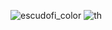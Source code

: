 ![escudofi_color](https://github.com/jorgeroman0508/practica1_fdp/assets/159974303/4c174931-f795-4d82-9758-543e35c3150d)
![th](https://github.com/jorgeroman0508/practica1_fdp/assets/159974303/35b898db-f755-4004-969e-16aae4ce276e)
